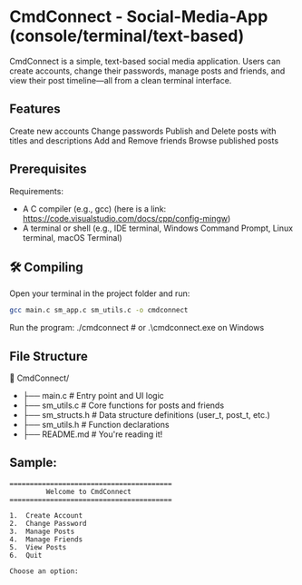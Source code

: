 # CmdConnect - Social-Media-App (console/terminal/text-based)

CmdConnect is a simple, text-based social media application. Users can create accounts, change their passwords, manage posts and friends, and view their post timeline—all from a clean terminal interface.

## Features

Create new accounts
Change passwords
Publish and Delete posts with titles and descriptions
Add and Remove friends
Browse published posts

## Prerequisites

Requirements:

- A C compiler (e.g., gcc) (here is a link: https://code.visualstudio.com/docs/cpp/config-mingw)
- A terminal or shell (e.g., IDE terminal, Windows Command Prompt, Linux terminal, macOS Terminal)

## 🛠️ Compiling

Open your terminal in the project folder and run:

```bash
gcc main.c sm_app.c sm_utils.c -o cmdconnect
```

Run the program:
./cmdconnect    # or .\cmdconnect.exe on Windows

 
## File Structure

📁 CmdConnect/
- ├── main.c             # Entry point and UI logic
- ├── sm_utils.c         # Core functions for posts and friends
- ├── sm_structs.h       # Data structure definitions (user_t, post_t, etc.)
- ├── sm_utils.h         # Function declarations
- ├── README.md          # You're reading it!

## Sample:

```
========================================
         Welcome to CmdConnect
========================================

1.  Create Account
2.  Change Password
3.  Manage Posts
4.  Manage Friends
5.  View Posts
6.  Quit

Choose an option:
```
